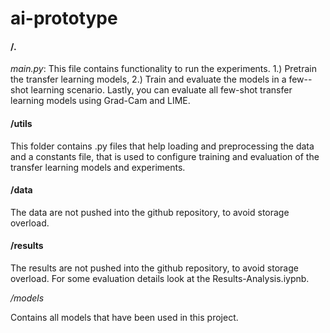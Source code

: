 # ai-prototype

#### /.

*main.py*: This file contains functionality to run the experiments. 1.) Pretrain the transfer learning models, 2.) Train and evaluate the models in a few--shot learning scenario. Lastly, you can evaluate all few-shot transfer learning models using Grad-Cam and LIME. 

#### /utils

This folder contains .py files that help loading and preprocessing the data and a constants file, that is used to configure training and evaluation of the transfer learning models and experiments.

#### /data

The data are not pushed into the github repository, to avoid storage overload. 

#### /results

The results are not pushed into the github repository, to avoid storage overload. For some evaluation details look at the Results-Analysis.iypnb.

*/models*

Contains all models that have been used in this project. 







